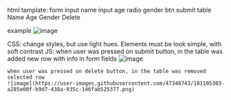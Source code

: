 html tamplate:
form
  input name
  input age
  radio gender
  btn submit
table
  Name Age Gender Delete
  
  example ![image](https://user-images.githubusercontent.com/47348743/181103621-e949d309-b203-4288-b12c-2ffa2edbdea8.png)

CSS: change styles, but use light hues. Elements must be look simple, with soft contrast 
JS: when user was pressed on submit button, in the table was added new row with info in form fields
    ![image](https://user-images.githubusercontent.com/47348743/181105245-5fe26da0-c021-4d52-acbb-6ef34a61a27d.png)

    when user was pressed on delete button, in the table was removed selected row
    ![image](https://user-images.githubusercontent.com/47348743/181105303-a285e00f-b9d7-438a-935c-146fab525377.png)
